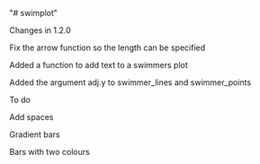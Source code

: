 "# swimplot" 

Changes in 1.2.0

Fix the arrow function so the length can be specified

Added a function to add text to a swimmers plot

Added the argument adj.y to swimmer_lines and swimmer_points

To do

Add spaces

Gradient bars

Bars with two colours
